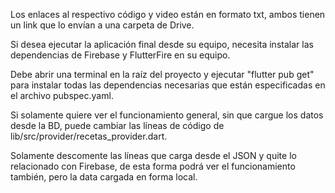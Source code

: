 Los enlaces al respectivo código y video están en formato txt, ambos tienen un link que lo envían a una carpeta de Drive.

Si desea ejecutar la aplicación final desde su equipo, necesita instalar las dependencias de Firebase y FlutterFire en su equipo.

Debe abrir una terminal en la raíz del proyecto y ejecutar "flutter pub get" para instalar todas las dependencias necesarias que están especificadas en el archivo pubspec.yaml.

Si solamente quiere ver el funcionamiento general, sin que cargue los datos desde la BD, puede cambiar las líneas de código de lib/src/provider/recetas_provider.dart.

Solamente descomente las líneas que carga desde el JSON y quite lo relacionado con Firebase, de esta forma podrá ver el funcionamiento también, pero la data cargada en forma local.
